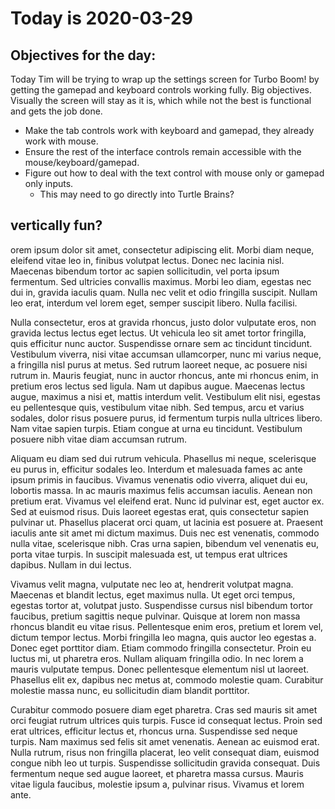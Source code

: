 # Today is 2020-03-29

## Objectives for the day:

Today Tim will be trying to wrap up the settings screen for Turbo Boom! by getting the gamepad and keyboard controls working fully. Big objectives. Visually the screen will stay as it is, which while not the best is functional and gets the job done.

- Make the tab controls work with keyboard and gamepad, they already work with mouse.
- Ensure the rest of the interface controls remain accessible with the mouse/keyboard/gamepad.
- Figure out how to deal with the text control with mouse only or gamepad only inputs.
  - This may need to go directly into Turtle Brains?

## vertically fun? 

orem ipsum dolor sit amet, consectetur adipiscing elit. Morbi diam neque, eleifend vitae leo in, finibus volutpat lectus. Donec nec lacinia nisl. Maecenas bibendum tortor ac sapien sollicitudin, vel porta ipsum fermentum. Sed ultricies convallis maximus. Morbi leo diam, egestas nec dui in, gravida iaculis quam. Nulla nec velit et odio fringilla suscipit. Nullam leo erat, interdum vel lorem eget, semper suscipit libero. Nulla facilisi.

Nulla consectetur, eros at gravida rhoncus, justo dolor vulputate eros, non gravida lectus lectus eget lectus. Ut vehicula leo sit amet tortor fringilla, quis efficitur nunc auctor. Suspendisse ornare sem ac tincidunt tincidunt. Vestibulum viverra, nisi vitae accumsan ullamcorper, nunc mi varius neque, a fringilla nisl purus at metus. Sed rutrum laoreet neque, ac posuere nisi rutrum in. Mauris feugiat, nunc in auctor rhoncus, ante mi rhoncus enim, in pretium eros lectus sed ligula. Nam ut dapibus augue. Maecenas lectus augue, maximus a nisi et, mattis interdum velit. Vestibulum elit nisi, egestas eu pellentesque quis, vestibulum vitae nibh. Sed tempus, arcu et varius sodales, dolor risus posuere purus, id fermentum turpis nulla ultrices libero. Nam vitae sapien turpis. Etiam congue at urna eu tincidunt. Vestibulum posuere nibh vitae diam accumsan rutrum.

Aliquam eu diam sed dui rutrum vehicula. Phasellus mi neque, scelerisque eu purus in, efficitur sodales leo. Interdum et malesuada fames ac ante ipsum primis in faucibus. Vivamus venenatis odio viverra, aliquet dui eu, lobortis massa. In ac mauris maximus felis accumsan iaculis. Aenean non pretium erat. Vivamus vel eleifend erat. Nunc id pulvinar est, eget auctor ex. Sed at euismod risus. Duis laoreet egestas erat, quis consectetur sapien pulvinar ut. Phasellus placerat orci quam, ut lacinia est posuere at. Praesent iaculis ante sit amet mi dictum maximus. Duis nec est venenatis, commodo nulla vitae, scelerisque nibh. Cras urna sapien, bibendum vel venenatis eu, porta vitae turpis. In suscipit malesuada est, ut tempus erat ultrices dapibus. Nullam in dui lectus.

Vivamus velit magna, vulputate nec leo at, hendrerit volutpat magna. Maecenas et blandit lectus, eget maximus nulla. Ut eget orci tempus, egestas tortor at, volutpat justo. Suspendisse cursus nisl bibendum tortor faucibus, pretium sagittis neque pulvinar. Quisque at lorem non massa rhoncus blandit eu vitae risus. Pellentesque enim eros, pretium et lorem vel, dictum tempor lectus. Morbi fringilla leo magna, quis auctor leo egestas a. Donec eget porttitor diam. Etiam commodo fringilla consectetur. Proin eu luctus mi, ut pharetra eros. Nullam aliquam fringilla odio. In nec lorem a mauris vulputate tempus. Donec pellentesque elementum nisl ut laoreet. Phasellus elit ex, dapibus nec metus at, commodo molestie quam. Curabitur molestie massa nunc, eu sollicitudin diam blandit porttitor.

Curabitur commodo posuere diam eget pharetra. Cras sed mauris sit amet orci feugiat rutrum ultrices quis turpis. Fusce id consequat lectus. Proin sed erat ultrices, efficitur lectus et, rhoncus urna. Suspendisse sed neque turpis. Nam maximus sed felis sit amet venenatis. Aenean ac euismod erat. Nulla rutrum, risus non fringilla placerat, leo velit consequat diam, euismod congue nibh leo ut turpis. Suspendisse sollicitudin gravida consequat. Duis fermentum neque sed augue laoreet, et pharetra massa cursus. Mauris vitae ligula faucibus, molestie ipsum a, pulvinar risus. Vivamus et lorem ante.
